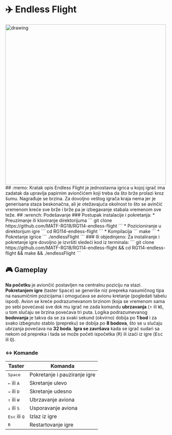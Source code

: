 
# :airplane: Endless Flight 
<img src="https://github.com/MATF-RG18/RG114-endless-flight/blob/master/src/img/endlessFlight.jpg?raw=true" alt="drawing" width="500"/>
## :memo: Kratak opis
Endless Flight je jednostavna igrica u kojoj igrač ima zadatak da upravlja papirnim aviončićem koji treba da što brže prolazi kroz šumu.  Nagrađuje se brzina. Za dovoljno veštog igrača kraja nema jer je generisana staza beskonačna, ali je otežavajuća okolnost to što se avinčić vremenom kreće sve brže i brže pa je izbegavanje stabala vremenom sve teže.
## :wrench: Podešavanje
### Postupak instalacije i pokretanja:
* Preuzimanje ili kloniranje direktorijuma 
``` git clone https://github.com/MATF-RG18/RG114-endless-flight ```
* Pozicioniranje u direktorijum igre
``` cd RG114-endless-flight ```
* Kompilacija
``` make ```
* Pokretanje igrice
``` ./endlessFlight ```
### Ili objedinjeno:
Za instaliranje i pokretanje igre dovoljno je izvršiti sledeći kod iz terminala:
```
git clone https://github.com/MATF-RG18/RG114-endless-flight && cd RG114-endless-flight && make && ./endlessFlight
```

## :video_game: Gameplay
**Na početku** je aviončić postavljen na centralnu poziciju na stazi. **Pokretanjem igre** (taster <kbd>Space</kbd>) se generiše niz prepreka nasumičnog tipa na nasumičnim pozicijama i omogućava se avionu kretanje (pogledati tabelu ispod). Avion se kreće podrazumevanom brzinom (koja se vremenom sama po sebi povećava) sve dok mu igrač ne zada komandu **ubrzavanja** (<kbd>&uarr;</kbd> ili <kbd>W</kbd>), u tom slučaju se brzina povećava tri puta. Logika podrazumevanog **bodovanja** je takva da se za svaki sekund (okvirno) dobija po **1 bod** i za svako izbegnuto stablo (prepreku) se dobija po **8 bodova**, što se u slučaju ubrzanja povećava na **32 boda**. **Igra se završava** kada se igrač sudari sa nekom od prepreka i tada se može početi ispočetka (<kbd>R</kbd>) ili izaći iz igre (<kbd>Esc</kbd> ili <kbd>Q</kbd>).

### :left_right_arrow: Komande
|  Taster|Komanda  |
|--------|---------|
|<kbd>Space</kbd> | Pokretanje i pauziranje igre|
|<kbd>&larr;</kbd> ili <kbd>A</kbd> |  Skretanje ulevo|
|<kbd>&rarr;</kbd> ili <kbd>D</kbd> | Skretanje udesno|
|<kbd>&uarr;</kbd> ili <kbd>W</kbd> | Ubrzavanje aviona|
|<kbd>&darr;</kbd> ili <kbd>S</kbd> |Usporavanje aviona|
|<kbd>Esc</kbd> ili <kbd>Q</kbd> |Izlaz iz igre|
| <kbd>R</kbd> |Restartovanje igre|
